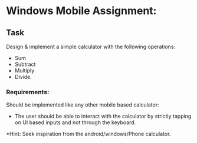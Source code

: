 # Windows Mobile Assignment:

## Task

Design & implement a simple calculator with the following operations:
- Sum
- Subtract
- Multiply
- Divide.

### Requirements:
Should be implemented like any other mobile based calculator:
- The user should be able to interact with the calculator by strictly tapping on UI based inputs and not through the keyboard.

*Hint:
Seek inspiration from the android/windows/Phone calculator.
